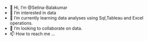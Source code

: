 - 👋 Hi, I’m @Selina-Balakumar
- 👀 I’m interested in data
- 🌱 I’m currently learning data analyses using Sql,Tableau and Excel operations.
- 💞️ I’m looking to collaborate on data.
- 📫 How to reach me ...

<!---
Selina-Balakumar/Selina-Balakumar is a ✨ special ✨ repository because its `README.md` (this file) appears on your GitHub profile.
You can click the Preview link to take a look at your changes.
--->
